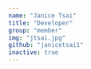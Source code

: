 ```yaml
---
name: "Janice Tsai"
title: "Developer"
group: "member"
img: "jtsai.jpg"
github: "janicetsai1"
inactive: true
---
```

